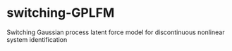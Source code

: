 # switching-GPLFM
Switching Gaussian process latent force model for discontinuous nonlinear system identification

